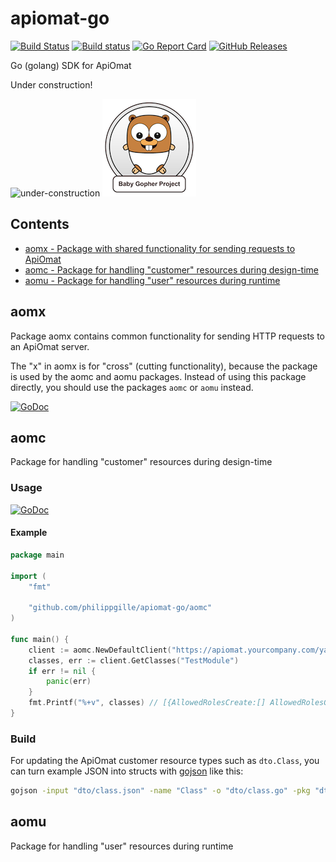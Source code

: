 # apiomat-go

[![Build Status](https://travis-ci.org/philippgille/apiomat-go.svg?branch=master)](https://travis-ci.org/philippgille/apiomat-go) [![Build status](https://ci.appveyor.com/api/projects/status/s8rxuaww5jrmfe21/branch/master?svg=true)](https://ci.appveyor.com/project/philippgille/apiomat-go/branch/master) [![Go Report Card](https://goreportcard.com/badge/github.com/philippgille/apiomat-go)](https://goreportcard.com/report/github.com/philippgille/apiomat-go) [![GitHub Releases](https://img.shields.io/github/release/philippgille/apiomat-go.svg)](https://github.com/philippgille/apiomat-go/releases)

Go (golang) SDK for ApiOmat

Under construction!

<img src="https://octodex.github.com/images/constructocat2.jpg" alt="under-construction" width="150"/> [![baby-gopher](https://raw.githubusercontent.com/drnic/babygopher-site/gh-pages/images/babygopher-badge.png)](http://www.babygopher.org)

## Contents

- [aomx - Package with shared functionality for sending requests to ApiOmat](#aomx)
- [aomc - Package for handling "customer" resources during design-time](#aomc)
- [aomu - Package for handling "user" resources during runtime](#aomu)

## aomx

Package aomx contains common functionality for sending HTTP requests to an ApiOmat server.

The "x" in aomx is for "cross" (cutting functionality), because the package is used by the aomc and aomu packages.
Instead of using this package directly, you should use the packages `aomc` or `aomu` instead.

[![GoDoc](https://godoc.org/github.com/philippgille/apiomat-go/aomx?status.svg)](https://godoc.org/github.com/philippgille/apiomat-go/aomx)

## aomc

Package for handling "customer" resources during design-time

### Usage

[![GoDoc](https://godoc.org/github.com/philippgille/apiomat-go/aomc?status.svg)](https://godoc.org/github.com/philippgille/apiomat-go/aomc)

#### Example

```go
package main

import (
    "fmt"

    "github.com/philippgille/apiomat-go/aomc"
)

func main() {
    client := aomc.NewDefaultClient("https://apiomat.yourcompany.com/yambas/rest", "john", "secret", "")
    classes, err := client.GetClasses("TestModule")
    if err != nil {
        panic(err)
    }
    fmt.Printf("%+v", classes) // [{AllowedRolesCreate:[] AllowedRolesGrant:[] ...} {...}]
}
```

### Build

For updating the ApiOmat customer resource types such as `dto.Class`, you can turn example JSON into structs with [gojson](https://github.com/ChimeraCoder/gojson) like this:

```bash
gojson -input "dto/class.json" -name "Class" -o "dto/class.go" -pkg "dto"
```

## aomu

Package for handling "user" resources during runtime
